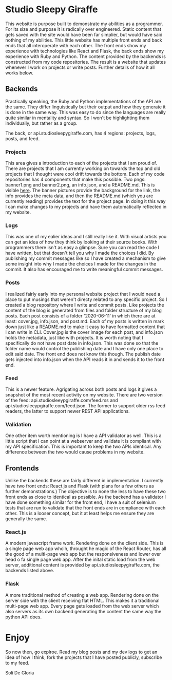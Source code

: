 # Studio Sleepy Giraffe

This website is purpose built to demonstrate my abilities as a programmer. For its size and purpose it is radically over engineered. Static content that gets saved with the site would have been far simplier, but would have said nothing of my abilities. This little website has multiple front ends and back ends that all interoperate with each other. The front ends show my experience with technologies like React and Flask, the back ends show my experience with Ruby and Python. The content provided by the backends is constructed from my code repositories. The result is a website that updates whenever I work on projects or write posts. Further details of how it all works below.

## Backends

Practically speaking, the Ruby and Python implementations of the API are the same. They differ linguistically but their output and how they generate it is done in the same way. This was easy to do since the languages are really quite similar in mentality and syntax. So I won't be highlighting them individually, but rather as a group.

The back, or api.studiosleepygiraffe.com, has 4 regions: projects, logs, posts, and feed. 

### Projects

This area gives a introduction to each of the projects that I am proud of. There are projects that I am currently working on towards the top and old projects that I thought were cool drift towards the bottom. Each of my code repositories has 4 components that make this possible. Two pngs: banner1.png and banner2.png, an info.json, and a README.md. This is visible [here](https://github.com/narcolapser/panerus). The banner pictures provide the background for the link, the info provides the meta data, and then the README.md (which you are currently reading) provides the text for the project page. In doing it this way I can make changes to my projects and have them automatically reflected in my website.

### Logs

This was one of my ealier ideas and I still really like it. With visual artists you can get an idea of how they think by looking at their source books. With programmers there isn't as easy a glimpse. Sure you can read the code I have written, but that doesn't tell you why I made the choices I did. By publishing my commit messages like so I have created a mechanism to give some insight into why I made the choices I made for the changes in the commit. It also has encouraged me to write meaningful commit messages. 

### Posts

I realized fairly early into my personal website project that I would need a place to put musings that weren't directy related to any specific project. So I created a blog repository where I write and commit posts. Like projects the content of the blog is generated from files and folder structure of my blog posts. Each post consists of a folder '2020-06-11' in which there are at least: cover.jpg, info.json, and post.md. Each of my posts is written in mark down just like a README.md to make it easy to have formatted content that I can write in CLI. Cover.jpg is the cover image for each post, and info.json holds the metadata, just like with projects. It is worth noting that I specifically do not have post date in info.json. This was done so that the folder name would control the publishing date and I have only one place to edit said date. The front end does not know this though. The publish date gets injected into info.json when the API reads it in and sends it to the front end.

### Feed

This is a newer feature. Agrigating across both posts and logs it gives a snapshot of the most recent activity on my website. There are two version of the feed: api.studiosleeypgiraffe.com/feed.rss and api.studiosleeypgiraffe.com/feed.json. The former to support older rss feed readers, the latter to support newer REST API applications. 

### Validation

One other item worth mentioning is I have a API validator as well. This is a little script that I can point at a webserver and validate it is compliant with my API specification. This is important to keep the two APIs identical. Any difference between the two would cause problems in my website.

## Frontends

Unlike the backends these are fairly different in implementation. I currently have two front ends: React.js and Flask (with plans for a few others as further demonstrations.) The objective is to none the less to have these two front ends as close to identical as possible. As the backend has a validator I have done something similar for the front end, I have a suit of selenium tests that are run to validate that the front ends are in compliance with each other. This is a looser concept, but it at least helps me ensure they are generally the same.

### React.js

A modern javascript frame work. Rendering done on the client side. This is a single page web app whcih, throught he magic of the React Router, has all the good of a multi-page web app but the responsiveness and lower over head o fa single page web app. After the inital static load from the web server, additional content is provided by api.studiosleepygiraffe.com, the backends listed above. 

### Flask

A more traditional method of creating a web app. Rendering done on the server side with the client receiving flat HTML. This makes it a traditional multi-page web app. Every page gets loaded from the web server which also servers as its own backend generating the content the same way the python API does. 

# Enjoy

So now then, go explroe. Read my blog posts and my dev logs to get an idea of how I think, fork the projects that I have posted publicly, subscribe to my feed. 

Soli De Gloria
